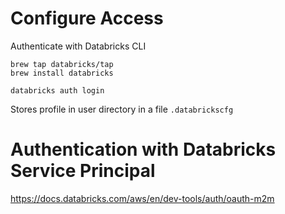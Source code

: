 # Configure Access

Authenticate with Databricks CLI

```
brew tap databricks/tap
brew install databricks

databricks auth login
```

Stores profile in user directory in a file `.databrickscfg`

# Authentication with Databricks Service Principal

https://docs.databricks.com/aws/en/dev-tools/auth/oauth-m2m